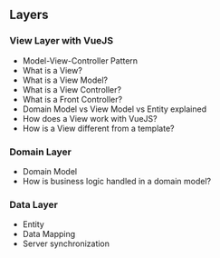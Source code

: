 ## Layers

### View Layer with VueJS
- Model-View-Controller Pattern
 - What is a View?
 - What is a View Model?
 - What is a View Controller?
 - What is a Front Controller?
 - Domain Model vs View Model vs Entity explained
 - How does a View work with VueJS?
 - How is a View different from a template?

### Domain Layer
- Domain Model
- How is business logic handled in a domain model?

### Data Layer
- Entity
- Data Mapping
- Server synchronization


